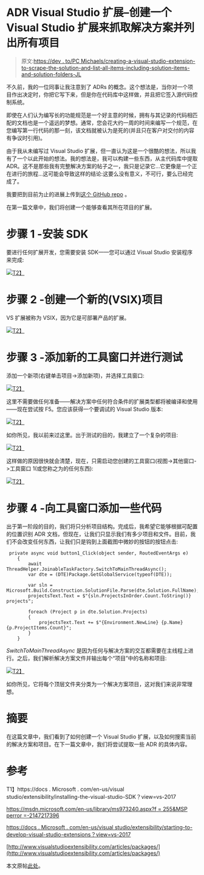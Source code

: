 # ADR Visual Studio 扩展–创建一个 Visual Studio 扩展来抓取解决方案并列出所有项目

> 原文:[https://dev . to/PC Michaels/creating-a-visual-studio-extension-to-scrape-the-solution-and-list-all-items-including-solution-items-and-solution-folders-JL](https://dev.to/pcmichaels/creating-a-visual-studio-extension-to-scrape-the-solution-and-list-all-items-including-solution-items-and-solution-folders-jl)

不久前，我的一位同事让我注意到了 ADRs 的概念。这个想法是，当你对一个项目作出决定时，你把它写下来，但是你在代码库中这样做，并且把它签入源代码控制系统。

即使在人们认为编写长的功能规范是一个好主意的时候，拥有与其记录的代码相匹配的文档也是一个遥远的梦想。通常，您会花大约一周的时间来编写一个规范，在您编写第一行代码的那一刻，该文档就被认为是死的(并且只在客户对交付的内容有争议时引用)。

由于我从未编写过 Visual Studio 扩展，但一直认为这是一个很酷的想法，所以我有了一个以此开始的想法。我的想法是，我可以构建一些东西，从主代码库中提取 ADR。这不是那些我有完整解决方案的帖子之一，我只是记录它…它更像是一个正在进行的旅程…这可能会导致这样的结论:这要么没有意义，不可行，要么已经完成了。

我要把到目前为止的进展上传到[这个 GitHub repo](https://github.com/pcmichaels/ADRManager/tree/master/ADRManager) 。

在第一篇文章中，我们将创建一个能够查看其所在项目的扩展。

# 步骤 1 -安装 SDK

要进行任何扩展开发，您需要安装 SDK——您可以通过 Visual Studio 安装程序来完成:

[![](img/3df710c0d060d4d38d8f76f7ae2b1f6d.png)T2】](https://www.pmichaels.net/wp-content/uploads/2019/08/extension-1.png)

# 步骤 2 -创建一个新的(VSIX)项目

VS 扩展被称为 VSIX，因为它是可部署产品的扩展。

[![](img/3cc59b9efa5a693e095a8e1a9c22978f.png)T2】](https://www.pmichaels.net/wp-content/uploads/2019/08/extension-2.png)

# 步骤 3 -添加新的工具窗口并进行测试

添加一个新项(右键单击项目->添加新项)，并选择工具窗口:

[![](img/9b92028a5e9797767dc3e05075f3e23b.png)T2】](https://www.pmichaels.net/wp-content/uploads/2019/08/extension-3.png)

这里不需要做任何准备——解决方案中任何符合条件的扩展类型都将被编译和使用——现在尝试按 F5。您应该获得一个要调试的 Visual Studio 版本:

[![](img/57548c6c9cb4c06c803cb2eecffa2412.png)T2】](https://www.pmichaels.net/wp-content/uploads/2019/08/extension-4.png)

如你所见，我以前来过这里。出于测试的目的，我建立了一个复杂的项目:

[![](img/b9e36f59ecb4778a6d06a12d9d47c856.png)T2】](https://www.pmichaels.net/wp-content/uploads/2019/08/extension-5.png)

这样做的原因很快就会清楚，现在，只需启动您创建的工具窗口(视图->其他窗口->工具窗口 1(或您称之为的任何东西):

[![](img/60e83c628d534718310b3683ab962f86.png)T2】](https://www.pmichaels.net/wp-content/uploads/2019/08/extension-6.png)

# 步骤 4 -向工具窗口添加一些代码

出于第一阶段的目的，我们将只分析项目结构。完成后，我希望它能够根据可配置的位置识别 ADR 文档，但现在，让我们只显示我们有多少项目和文件。目前，我们不会改变任何东西，让我们只是钩到上面截图中微妙的按钮的按钮点击:

```
 private async void button1_Click(object sender, RoutedEventArgs e)
    {
        await ThreadHelper.JoinableTaskFactory.SwitchToMainThreadAsync();
        var dte = (DTE)Package.GetGlobalService(typeof(DTE));            

        var sln = Microsoft.Build.Construction.SolutionFile.Parse(dte.Solution.FullName);
        projectsText.Text = $"{sln.ProjectsInOrder.Count.ToString()} projects";

        foreach (Project p in dte.Solution.Projects)
        {
            projectsText.Text += $"{Environment.NewLine} {p.Name} {p.ProjectItems.Count}";
        }
    } 
```

*SwitchToMainThreadAsync* 是因为任何与解决方案的交互都需要在主线程上进行。之后，我们解析解决方案文件并输出每个“项目”中的名称和项目:

[![](img/4b5100c00c6c392a2daee2800808197d.png)T2】](https://www.pmichaels.net/wp-content/uploads/2019/08/extension-7.png)

如你所见，它将每个顶层文件夹分类为一个解决方案项目，这对我们来说非常理想。

# 摘要

在这篇文章中，我们看到了如何创建一个 Visual Studio 扩展，以及如何搜索当前的解决方案和项目。在下一篇文章中，我们将尝试提取一些 ADR 的具体内容。

# 参考

T1】https://docs . Microsoft . com/en-us/visual studio/extensibility/installing-the-visual-studio-SDK？view=vs-2017

[https://msdn.microsoft.com/en-us/library/ms973240.aspx?f = 255&MSP perror =-2147217396](https://msdn.microsoft.com/en-us/library/ms973240.aspx?f=255&MSPPError=-2147217396)

[https://docs . Microsoft . com/en-us/visual studio/extensibility/starting-to-develop-visual-studio-extensions？view=vs-2017](https://docs.microsoft.com/en-us/visualstudio/extensibility/starting-to-develop-visual-studio-extensions?view=vs-2017)

[http://www.visualstudioextensibility.com/articles/packages/](http://www.visualstudioextensibility.com/articles/packages/)

本文原帖[此处](https://www.pmichaels.net/2019/09/07/an-adr-visual-studio-tool-part-1-creating-a-visual-studio-extension-to-scrape-the-solution-and-list-all-items-including-solution-items-and-solution-folders/)。